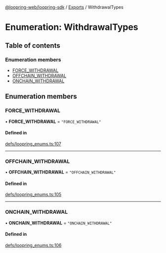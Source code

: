 [@loopring-web/loopring-sdk](../README.md) / [Exports](../modules.md) / WithdrawalTypes

# Enumeration: WithdrawalTypes

## Table of contents

### Enumeration members

- [FORCE\_WITHDRAWAL](WithdrawalTypes.md#force_withdrawal)
- [OFFCHAIN\_WITHDRAWAL](WithdrawalTypes.md#offchain_withdrawal)
- [ONCHAIN\_WITHDRAWAL](WithdrawalTypes.md#onchain_withdrawal)

## Enumeration members

### FORCE\_WITHDRAWAL

• **FORCE\_WITHDRAWAL** = `"FORCE_WITHDRAWAL"`

#### Defined in

[defs/loopring_enums.ts:107](https://github.com/Loopring/loopring_sdk/blob/1b21a8d/src/defs/loopring_enums.ts#L107)

___

### OFFCHAIN\_WITHDRAWAL

• **OFFCHAIN\_WITHDRAWAL** = `"OFFCHAIN_WITHDRAWAL"`

#### Defined in

[defs/loopring_enums.ts:105](https://github.com/Loopring/loopring_sdk/blob/1b21a8d/src/defs/loopring_enums.ts#L105)

___

### ONCHAIN\_WITHDRAWAL

• **ONCHAIN\_WITHDRAWAL** = `"ONCHAIN_WITHDRAWAL"`

#### Defined in

[defs/loopring_enums.ts:106](https://github.com/Loopring/loopring_sdk/blob/1b21a8d/src/defs/loopring_enums.ts#L106)
